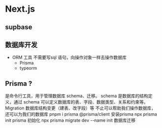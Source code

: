 # Next.js


## supbase


## 数据库开发
- ORM 工具
   不需要写sql 语句，向操作对象一样去操作数据库
    - Prisma
    - typeorm


## Prisma ?
是命令行工具，用于管理数据库 schema、迁移。
schema 是数据库的结构定义，通过 schema 可以定义数据库的表、字段、数据类型、关系和约束等。
Migration 数据库结构变更（建表、改字段）等
不止可以帮助我们操作数据库，还可以为我们的数据库
pnpm i prisma @prisma/client      安装prisma
npx prisma init                    prisma 初始化
npx prisma migrate dev --name init  数据库迁移

